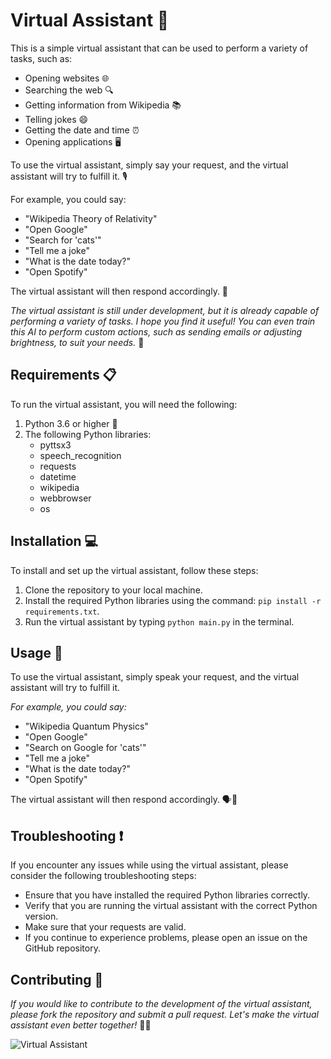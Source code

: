 # Virtual Assistant 🤖

This is a simple virtual assistant that can be used to perform a variety of tasks, such as:

- Opening websites 🌐
- Searching the web 🔍
- Getting information from Wikipedia 📚
- Telling jokes 😄
- Getting the date and time ⏰
- Opening applications 🖥️

To use the virtual assistant, simply say your request, and the virtual assistant will try to fulfill it. 🎙️

For example, you could say:
- "Wikipedia Theory of Relativity"
- "Open Google"
- "Search for 'cats'"
- "Tell me a joke"
- "What is the date today?"
- "Open Spotify"

The virtual assistant will then respond accordingly. 💬

_*The virtual assistant is still under development, but it is already capable of performing a variety of tasks. I hope you find it useful! You can even train this AI to perform custom actions, such as sending emails or adjusting brightness, to suit your needs.*_ 🚀

## Requirements 📋

To run the virtual assistant, you will need the following:

1. Python 3.6 or higher 🐍
2. The following Python libraries:
   - pyttsx3
   - speech_recognition
   - requests
   - datetime
   - wikipedia
   - webbrowser
   - os

## Installation 💻

To install and set up the virtual assistant, follow these steps:

1. Clone the repository to your local machine.
2. Install the required Python libraries using the command: `pip install -r requirements.txt`.
3. Run the virtual assistant by typing `python main.py` in the terminal.

## Usage 🚀

To use the virtual assistant, simply speak your request, and the virtual assistant will try to fulfill it.

*For example, you could say:*
- "Wikipedia Quantum Physics"
- "Open Google"
- "Search on Google for 'cats'"
- "Tell me a joke"
- "What is the date today?"
- "Open Spotify"

The virtual assistant will then respond accordingly. 🗣️💬

## Troubleshooting ❗

If you encounter any issues while using the virtual assistant, please consider the following troubleshooting steps:

- Ensure that you have installed the required Python libraries correctly.
- Verify that you are running the virtual assistant with the correct Python version.
- Make sure that your requests are valid.
- If you continue to experience problems, please open an issue on the GitHub repository.

## Contributing 🤝

_*If you would like to contribute to the development of the virtual assistant, please fork the repository and submit a pull request. Let's make the virtual assistant even better together!*_ 🌟🎉

![Virtual Assistant](https://iili.io/Hrt2Ggn.gif)
